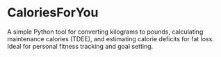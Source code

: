 # CaloriesForYou
A simple Python tool for converting kilograms to pounds, calculating maintenance calories (TDEE), and estimating calorie deficits for fat loss. Ideal for personal fitness tracking and goal setting.
